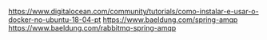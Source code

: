 https://www.digitalocean.com/community/tutorials/como-instalar-e-usar-o-docker-no-ubuntu-18-04-pt
https://www.baeldung.com/spring-amqp
https://www.baeldung.com/rabbitmq-spring-amqp